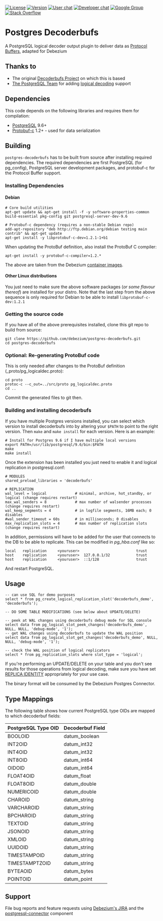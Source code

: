 [![License](https://img.shields.io/badge/license-MIT-brightgreen.svg?maxAge=2592000)](https://opensource.org/licenses/MIT)
[![Version](https://img.shields.io/badge/version-0.1.0-brightgreen.svg?maxAge=2592000)]()
[![User chat](https://img.shields.io/badge/chat-users-brightgreen.svg)](https://gitter.im/debezium/user)
[![Developer chat](https://img.shields.io/badge/chat-devs-brightgreen.svg)](https://gitter.im/debezium/dev)
[![Google Group](https://img.shields.io/:mailing%20list-debezium-brightgreen.svg)](https://groups.google.com/forum/#!forum/debezium)
[![Stack Overflow](http://img.shields.io/:stack%20overflow-debezium-brightgreen.svg)](http://stackoverflow.com/questions/tagged/debezium)

# Postgres Decoderbufs

A PostgreSQL logical decoder output plugin to deliver data as [Protocol Buffers](https://developers.google.com/protocol-buffers), adapted for Debezium

## Thanks to
- The original [Decoderbufs Project](https://github.com/xstevens/decoderbufs) on which this is based 
- [The PostgreSQL Team](https://postgresql.org) for adding [logical decoding](http://www.postgresql.org/docs/9.4/static/logicaldecoding.html) support

## Dependencies
This code depends on the following libraries and requires them for compilation:

* [PostgreSQL](http://www.postgresql.org) 9.6+
* [Protobuf-c](https://github.com/protobuf-c/protobuf-c) 1.2+ - used for data serialization

## Building

`postgres-decoderbufs` has to be built from source after installing required dependencies.  The required dependencies are first PostgreSQL
(for pg_config), PostgreSQL server development packages, and protobuf-c for the Protocol Buffer support.

### Installing Dependencies
#### Debian

    # Core build utilities 
    apt-get update && apt-get install -f -y software-properties-common build-essential pkg-config git postgresql-server-dev-9.6 

    # Protobuf-c dependency (requires a non-stable Debian repo)
    add-apt-repository "deb http://ftp.debian.org/debian testing main contrib" && apt-get update
    apt-get install -y libprotobuf-c-dev=1.2.1-1+b1

When updating the ProtoBuf definition, also install the ProtoBuf C compiler:

    apt-get install -y protobuf-c-compiler=1.2.*

The above are taken from the Debezium [container images](https://github.com/debezium/docker-images).

#### Other Linux distributions

You just need to make sure the above software packages (_or some flavour thereof_) are installed for your distro. 
Note that the last step from the above sequence is only required for Debian to be able to install `libprotobuf-c-dev:1.2.1`

### Getting the source code

If you have all of the above prerequisites installed, clone this git repo to build from source:

    git clone https://github.com/debezium/postgres-decoderbufs.git
    cd postgres-decoderbufs

### Optional: Re-generating ProtoBuf code

This is only needed after changes to the ProtoBuf definition (_proto/pg_logicaldec.proto):

    cd proto
    protoc-c --c_out=../src/proto pg_logicaldec.proto
    cd ..

Commit the generated files to git then.

### Building and installing decoderbufs

If you have multiple Postgres versions installed, you can select which version to install decoderbufs into by altering your `$PATH` to point to the right version.
Then `make` and `make install` for each version.  Here is an example:

    # Install for Postgres 9.6 if I have multiple local versions
    export PATH=/usr/lib/postgresql/9.6/bin:$PATH
    make
    make install

Once the extension has been installed you just need to enable it and logical replication in postgresql.conf:

    # MODULES
    shared_preload_libraries = 'decoderbufs'
    
    # REPLICATION
    wal_level = logical             # minimal, archive, hot_standby, or logical (change requires restart)
    max_wal_senders = 8             # max number of walsender processes (change requires restart)
    wal_keep_segments = 4           # in logfile segments, 16MB each; 0 disables
    #wal_sender_timeout = 60s       # in milliseconds; 0 disables
    max_replication_slots = 4       # max number of replication slots (change requires restart)

In addition, permissions will have to be added for the user that connects to the DB to be able to replicate. This can be modified in _pg\_hba.conf_ like so:

    local   replication     <youruser>                          trust
    host    replication     <youruser>  127.0.0.1/32            trust
    host    replication     <youruser>  ::1/128                 trust
    
And restart PostgreSQL.

## Usage
    -- can use SQL for demo purposes
    select * from pg_create_logical_replication_slot('decoderbufs_demo', 'decoderbufs');
    
    -- DO SOME TABLE MODIFICATIONS (see below about UPDATE/DELETE)
    
    -- peek at WAL changes using decoderbufs debug mode for SQL console
    select data from pg_logical_slot_peek_changes('decoderbufs_demo', NULL, NULL, 'debug-mode', '1');
    -- get WAL changes using decoderbufs to update the WAL position
    select data from pg_logical_slot_get_changes('decoderbufs_demo', NULL, NULL, 'debug-mode', '1');
    
    -- check the WAL position of logical replicators
    select * from pg_replication_slots where slot_type = 'logical';

If you're performing an UPDATE/DELETE on your table and you don't see results for those operations from logical decoding, make sure you have set [REPLICA IDENTITY](http://www.postgresql.org/docs/9.4/static/sql-altertable.html#SQL-CREATETABLE-REPLICA-IDENTITY) appropriately for your use case.
    
The binary format will be consumed by the Debezium Postgres Connector.
          
## Type Mappings

The following table shows how current PostgreSQL type OIDs are mapped to which decoderbuf fields:

| PostgreSQL Type OID | Decoderbuf Field |
|---------------------|---------------|
| BOOLOID             | datum_boolean |
| INT2OID             | datum_int32   |
| INT4OID             | datum_int32   |
| INT8OID             | datum_int64   |
| OIDOID              | datum_int64   |
| FLOAT4OID           | datum_float   |
| FLOAT8OID           | datum_double  |
| NUMERICOID          | datum_double  |
| CHAROID             | datum_string  |
| VARCHAROID          | datum_string  |
| BPCHAROID           | datum_string  |
| TEXTOID             | datum_string  |
| JSONOID             | datum_string  |
| XMLOID              | datum_string  |
| UUIDOID             | datum_string  |
| TIMESTAMPOID        | datum_string  |
| TIMESTAMPTZOID      | datum_string  |
| BYTEAOID            | datum_bytes   |
| POINTOID            | datum_point   |

## Support

File bug reports and feature requests using [Debezium's JIRA](https://issues.jboss.org/browse/DBZ) and the 
[postgresql-connector](https://issues.jboss.org/browse/DBZ/component/12323543) component

